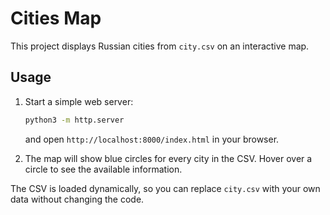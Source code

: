# Cities Map

This project displays Russian cities from `city.csv` on an interactive map.

## Usage

1. Start a simple web server:
   ```bash
   python3 -m http.server
   ```
   and open `http://localhost:8000/index.html` in your browser.

2. The map will show blue circles for every city in the CSV. Hover over a circle
to see the available information.

The CSV is loaded dynamically, so you can replace `city.csv` with your own data
without changing the code.
